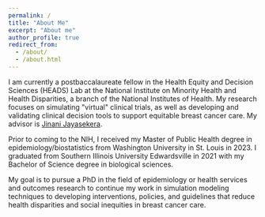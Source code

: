 ```yaml
---
permalink: /
title: "About Me"
excerpt: "About me"
author_profile: true
redirect_from: 
  - /about/
  - /about.html
---
```


I am currently a postbaccalaureate fellow in the Health Equity and Decision Sciences (HEADS) Lab at the National Institute on Minority Health and Health Disparities, a branch of the National Institutes of Health. My research focuses on simulating "virtual" clinical trials, as well as developing and validating clinical decision tools to support equitable breast cancer care. My advisor is [Jinani Jayasekera](https://irp.nih.gov/pi/jinani-jayasekera). 

Prior to coming to the NIH, I received my Master of Public Health degree in epidemiology/biostatistics from Washington University in St. Louis in 2023. I graduated from Southern Illinois University Edwardsville in 2021 with my Bachelor of Science degree in biological sciences. 

My goal is to pursue a PhD in the field of epidemiology or health services and outcomes research to continue my work in simulation modeling techniques to developing interventions, policies, and guidelines that reduce health disparities and social inequities in breast cancer care.
